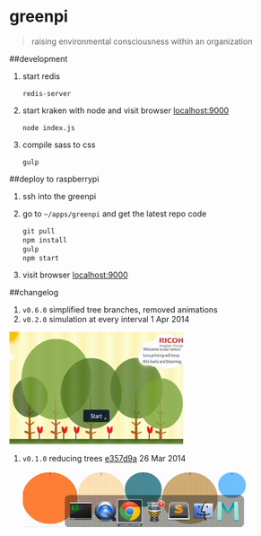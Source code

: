 # greenpi

> raising environmental consciousness within an organization

##development

1. start redis

	```
	redis-server
	```
	
1. start kraken with node and visit browser [localhost:9000](http://localhost:9000/)

	```
	node index.js 
	```

1. compile sass to css

	```
	gulp
	```

##deploy to raspberrypi

1. ssh into the greenpi
1. go to `~/apps/greenpi` and get the latest repo code

	```
	git pull
	npm install
	gulp
	npm start
	```
1. visit browser [localhost:9000](http://localhost:9000)

##changelog

1. `v0.6.0` simplified tree branches, removed animations
1. `v0.2.0` simulation at every interval 1 Apr 2014

  <img src="changelog/v0.2.0.gif" height=200 width=310>

1. `v0.1.0` reducing trees [e357d9a](https://github.com/ManagedApplicationServices/greenpi/commit/e357d9a0338ca0231798968c26b68fec6caadef3) 26 Mar 2014

	<img src="changelog/v0.1.0.gif" height=100 width=400>
	

